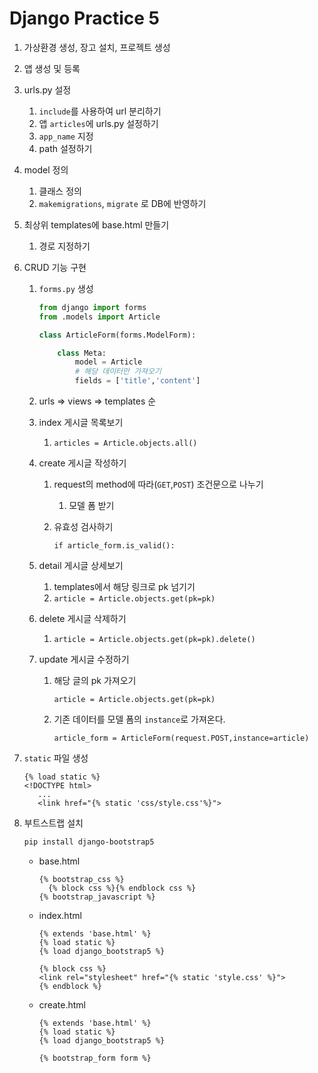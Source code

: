 # Django Practice 5

1. 가상환경 생성, 장고 설치, 프로젝트 생성
2. 앱 생성 및 등록
3. urls.py 설정
   1. `include`를 사용하여 url 분리하기
   2. 앱 `articles`에 urls.py 설정하기
   3. `app_name` 지정
   4. path 설정하기

4. model 정의

   1. 클래스 정의
   2. `makemigrations`, `migrate` 로 DB에 반영하기

5. 최상위 templates에 base.html 만들기

   1. 경로 지정하기

6. CRUD 기능 구현

   1. `forms.py` 생성

      ```python
      from django import forms
      from .models import Article
      
      class ArticleForm(forms.ModelForm):
      
          class Meta:
              model = Article
              # 해당 데이터만 가져오기
              fields = ['title','content']
      ```

   2. urls => views => templates 순

   3. index 게시글 목록보기

      1. `articles = Article.objects.all()`

   4. create 게시글 작성하기

      1. request의 method에 따라(`GET`,`POST`) 조건문으로 나누기

         1. 모델  폼 받기

      2. 유효성 검사하기

         `if article_form.is_valid():`

   5. detail 게시글 상세보기

      1. templates에서 해당 링크로 pk 넘기기
      2. `article = Article.objects.get(pk=pk)`

   6. delete 게시글 삭제하기

      1. `article = Article.objects.get(pk=pk).delete()`

   7. update 게시글 수정하기

      1. 해당 글의 pk 가져오기

         `article = Article.objects.get(pk=pk)`

      2. 기존 데이터를 모델 폼의 `instance`로 가져온다.

         `article_form = ArticleForm(request.POST,instance=article)`

7. `static`  파일 생성

   ```django
   {% load static %}
   <!DOCTYPE html>
      ...
      <link href="{% static 'css/style.css'%}">
   ```

   

8. 부트스트랩 설치

   ```bash
   pip install django-bootstrap5
   ```

   - base.html

     ```django
     {% bootstrap_css %}
       {% block css %}{% endblock css %}
     {% bootstrap_javascript %}
     ```

   - index.html

     ```django
     {% extends 'base.html' %}
     {% load static %}
     {% load django_bootstrap5 %}
     
     {% block css %}
     <link rel="stylesheet" href="{% static 'style.css' %}">
     {% endblock %}
     ```

   - create.html

     ```django
     {% extends 'base.html' %}
     {% load static %}
     {% load django_bootstrap5 %}
     
     {% bootstrap_form form %}
     ```

     